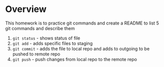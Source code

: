 # Overview
This homework is to practice git commands and create a README to list 5 git commands and describe them

1. `git status` - shows status of file
2. `git add` - adds specific files to staging 
3. `git commit` - adds the file to local repo and adds to outgoing to be pushed to remote repo
4. `git push` - push changes from local repo to the remote repo